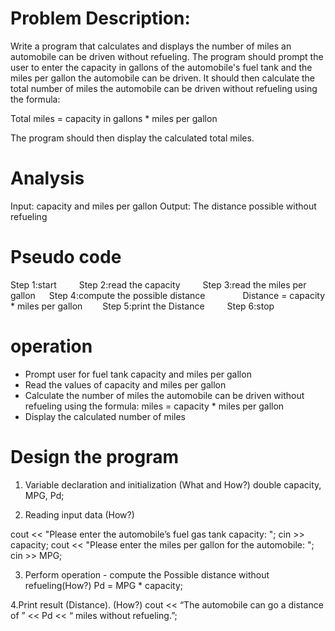 # Problem Description:

Write a program that calculates and displays the number of miles an automobile can be driven without refueling. The program should prompt the user to enter the capacity in gallons of the automobile's fuel tank and the miles per gallon the automobile can be driven. It should then calculate the total number of miles the automobile can be driven without refueling using the formula:

Total miles = capacity in gallons * miles per gallon

The program should then display the calculated total miles.

# Analysis

Input: capacity and miles per gallon
Output: The distance possible without refueling

# Pseudo code

  Step 1:start
  
  Step 2:read the capacity
  
  Step 3:read the miles per gallon
 
  Step 4:compute the possible distance
    Distance = capacity * miles per gallon
  Step 5:print the Distance
  
  Step 6:stop

# operation
 
- Prompt user for fuel tank capacity and miles per gallon
- Read the values of capacity and miles per gallon
- Calculate the number of miles the automobile can be driven without refueling using the formula: miles = capacity * miles per gallon
- Display the calculated number of miles

# Design the program

1. Variable declaration and initialization (What and How?)
  double capacity, MPG, Pd;

2. Reading input data (How?)

 cout << "Please enter the automobile’s fuel gas tank capacity: ";
 cin >> capacity;
 cout << "Please enter the miles per gallon for the automobile: ";
 cin >> MPG;

3. Perform operation - compute the Possible distance without refueling(How?)
Pd = MPG * capacity;

4.Print result (Distance). (How?)
cout << “The automobile can go a distance of  ” << Pd << “ miles without refueling.”;


